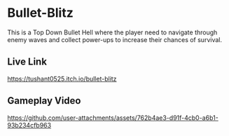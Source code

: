 # Bullet-Blitz
This is a Top Down Bullet Hell where the player need to navigate through enemy waves and collect power-ups to increase their chances of survival. 
## Live Link
https://tushant0525.itch.io/bullet-blitz
## Gameplay Video
https://github.com/user-attachments/assets/762b4ae3-d91f-4cb0-a6b1-93b234cfb963


